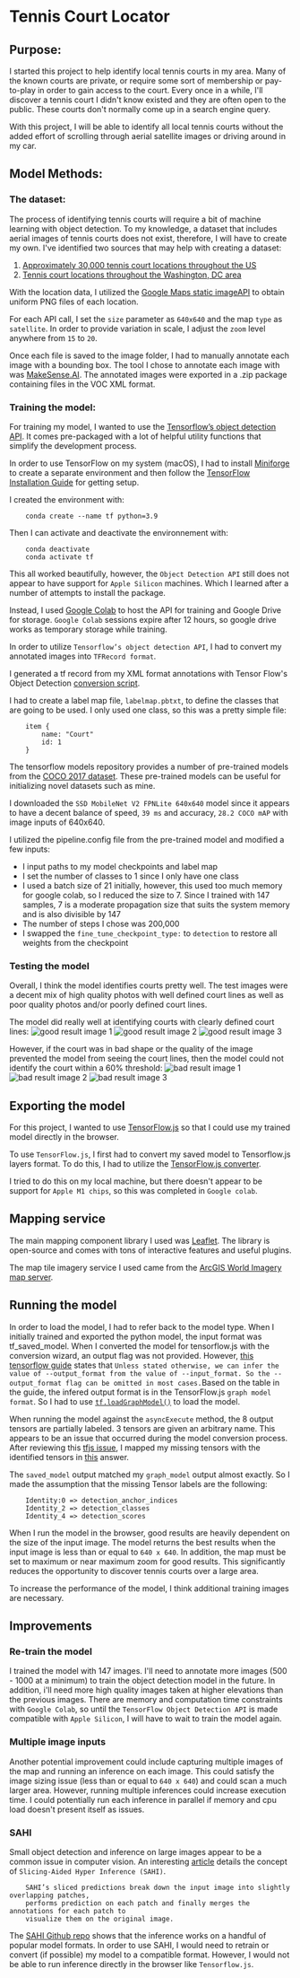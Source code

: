 # Tennis Court Locator
## Purpose:
I started this project to help identify local tennis courts in my area. Many of the known courts are private, or require some sort of membership or pay-to-play in order to gain access to the court. Every once in a while, I'll discover a tennis court I didn't know existed and they are often open to the public. These courts don't normally come up in a search engine query. 

With this project, I will be able to identify all local tennis courts without the added effort of scrolling through aerial satellite images or driving around in my car.

## Model Methods:
### The dataset:
The process of identifying tennis courts will require a bit of machine learning with object detection. 
To my knowledge, a dataset that includes aerial images of tennis courts does not exist, therefore, I will have to create my own.
I've identified two sources that may help with creating a dataset:
1. [Approximately 30,000 tennis court locations throughout the US](https://data.world/mglobel/tennis-courts)
2. [Tennis court locations throughout the Washington, DC area](https://data.world/codefordc/tennis-court-sites)

With the location data, I utilized the [Google Maps static imageAPI](https://developers.google.com/maps/documentation/maps-static?csw=1) to obtain uniform PNG files of each location.

For each API call, I set the `size` parameter as `640x640` and the map `type` as `satellite`.
In order to provide variation in scale, I adjust the `zoom` level anywhere from `15` to `20`.

Once each file is saved to the image folder, I had to manually annotate each image with a bounding box.
The tool I chose to annotate each image with was [MakeSense.AI](https://www.makesense.ai/). 
The annotated images were exported in a .zip package containing files in the VOC XML format.

### Training the model:
For training my model, I wanted to use the [Tensorflow’s object detection API](https://github.com/tensorflow/models/tree/master/research/object_detection). It comes pre-packaged with a lot of helpful utility functions that simplify the development process.

In order to use TensorFlow on my system (macOS), I had to install [Miniforge](https://github.com/conda-forge/miniforge) to create a separate environment and then follow the [TensorFlow Installation Guide](https://developer.apple.com/metal/tensorflow-plugin/) for getting setup.

I created the environment with:
~~~
    conda create --name tf python=3.9
~~~

Then I can activate and deactivate the environnement with:
~~~
    conda deactivate
    conda activate tf
~~~

This all worked beautifully, however, the `Object Detection API` still does not appear to have support for `Apple Silicon` machines. Which I learned after a number of attempts to install the package.

Instead, I used [Google Colab](https://colab.research.google.com/notebooks/intro.ipynb) to host the API for training and Google Drive for storage. `Google Colab` sessions expire after 12 hours, so google drive works as temporary storage while training.

In order to utilize `Tensorflow’s object detection API`, I had to convert my annotated images into `TFRecord format`.

I generated a tf record from my XML format annotations with Tensor Flow's Object Detection [conversion script](https://github.com/tensorflow/models/blob/master/research/object_detection/g3doc/using_your_own_dataset.md).


I had to create a label map file, `labelmap.pbtxt`, to define the classes that are going to be used. 
I only used one class, so this was a pretty simple file:
~~~
    item {
        name: "Court"
        id: 1
    }
~~~
The tensorflow models repository provides a number of pre-trained models from the [COCO 2017 dataset](https://cocodataset.org/#home). These pre-trained models can be useful for initializing novel datasets such as mine. 

I downloaded the `SSD MobileNet V2 FPNLite 640x640` model since it appears to have a decent balance of speed, `39 ms` and accuracy, `28.2 COCO mAP` with image inputs of 640x640.

I utilized the pipeline.config file from the pre-trained model and modified a few inputs:
- I input paths to my model checkpoints and label map
- I set the number of classes to 1 since I only have one class
- I used a batch size of 21 initially, however, this used too much memory for google colab, so I reduced the size to 7. Since I trained with 147 samples, 7 is a moderate propagation size that suits the system memory and is also divisible by 147
- The number of steps I chose was 200,000 
- I swapped the `fine_tune_checkpoint_type:` to `detection` to restore all weights from the checkpoint

### Testing the model
Overall, I think the model identifies courts pretty well. The test images were a decent mix of high quality photos with well defined court lines as well as poor quality photos and/or poorly defined court lines.

The model did really well at identifying courts with clearly defined court lines:
![good result image 1](dataset/results/good_result1.png)
![good result image 2](dataset/results/good_result2.png)
![good result image 3](dataset/results/good_result3.png)




However, if the court was in bad shape or the quality of the image prevented the model from seeing the court lines, then the model could not identify the court within a 60% threshold:
![bad result image 1](dataset/results/bad_result1.png)
![bad result image 2](dataset/results/bad_result2.png)
![bad result image 3](dataset/results/bad_result3.png)

## Exporting the model
For this project, I wanted to use [TensorFlow.js](https://www.tensorflow.org/js) so that I could use my trained model directly in the browser.

To use `TensorFlow.js`, I first had to convert my saved model to Tensorflow.js layers format. To do this, I had to utilize the [TensorFlow.js converter](https://github.com/tensorflow/tfjs/tree/master/tfjs-converter).

I tried to do this on my local machine, but there doesn't appear to be support for `Apple M1 chips`, so this was completed in `Google colab`.

## Mapping service
The main mapping component library I used was [Leaflet](https://leafletjs.com/index.html). The library is open-source and comes with tons of interactive features and useful plugins. 

The map tile imagery service I used came from the [ArcGIS World Imagery map server](http://leaflet-extras.github.io/leaflet-providers/preview/#filter=Esri).

## Running the model
In order to load the model, I had to refer back to the model type.
When I initially trained and exported the python model, the input format was tf_saved_model.
When I converted the model for tensorflow.js with the conversion wizard, an output flag was not provided. However, [this tensorflow guide](https://github.com/tensorflow/tfjs/blob/master/tfjs-converter/README.md) states that `Unless stated otherwise, we can infer the value of --output_format from the value of --input_format. So the --output_format flag can be omitted in most cases.`Based on the table in the guide, the infered output format is in the TensorFlow.js `graph model format`. So I had to use [`tf.loadGraphModel()`](https://js.tensorflow.org/api/latest/#loadGraphModel) to load the model.

When running the model against the `asyncExecute` method, the 8 output tensors are partially labeled. 3 tensors are given an arbitrary name. This appears to be an issue that occurred during the model conversion process. After reviewing this [tfjs issue](https://github.com/tensorflow/tfjs/issues/3942), I mapped my missing tensors with the identified tensors in [this](https://github.com/tensorflow/tfjs/issues/3942#issuecomment-728013232) answer. 

The `saved_model` output matched my `graph_model` output almost exactly. So I made the assumption that the missing Tensor labels are the following:

~~~
    Identity:0 => detection_anchor_indices
    Identity_2 => detection_classes
    Identity_4 => detection_scores
~~~

When I run the model in the browser, good results are heavily dependent on the size of the input image. 
The model returns the best results when the input image is less than or equal to `640 x 640`.
In addition, the map must be set to maximum or near maximum zoom for good results.
This significantly reduces the opportunity to discover tennis courts over a large area. 

To increase the performance of the model, I think additional training images are necessary.

## Improvements

### Re-train the model
I trained the model with 147 images.
I'll need to annotate more images (500 - 1000 at a minimum) to train the object detection model in the future.
In addition, i'll need more high quality images taken at higher elevations than the previous images.
There are memory and computation time constraints with `Google Colab`, so until the `TensorFlow Object Detection API` is made compatible with `Apple Silicon`, I will have to wait to train the model again. 

### Multiple image inputs
Another potential improvement could include capturing multiple images of the map and running an inference on each image.
This could satisfy the image sizing issue (less than or equal to `640 x 640`) and could scan a much larger area.
However, running multiple inferences could increase execution time. I could potentially run each inference in parallel if memory and cpu load doesn't present itself as issues.

### SAHI
Small object detection and inference on large images appear to be a common issue in computer vision. 
An interesting [article](https://blog.ml6.eu/how-to-detect-small-objects-in-very-large-images-70234bab0f98) details the concept of `Slicing-Aided Hyper Inference (SAHI)`. 

~~~
    SAHI’s sliced predictions break down the input image into slightly overlapping patches, 
    performs prediction on each patch and finally merges the annotations for each patch to 
    visualize them on the original image.
~~~

The [SAHI Github repo](https://github.com/obss/sahi) shows that the inference works on a handful of popular model formats. In order to use SAHI, I would need to retrain or convert (if possible) my model to a compatible format. However, I would not be able to run inference directly in the browser like `Tensorflow.js`.
